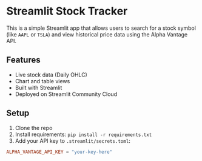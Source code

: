 # Streamlit Stock Tracker

This is a simple Streamlit app that allows users to search for a stock symbol (like `AAPL` or `TSLA`) and view historical price data using the Alpha Vantage API.

## Features
- Live stock data (Daily OHLC)
- Chart and table views
- Built with Streamlit
- Deployed on Streamlit Community Cloud

## Setup
1. Clone the repo
2. Install requirements: `pip install -r requirements.txt`
3. Add your API key to `.streamlit/secrets.toml`:
```toml
ALPHA_VANTAGE_API_KEY = "your-key-here"
